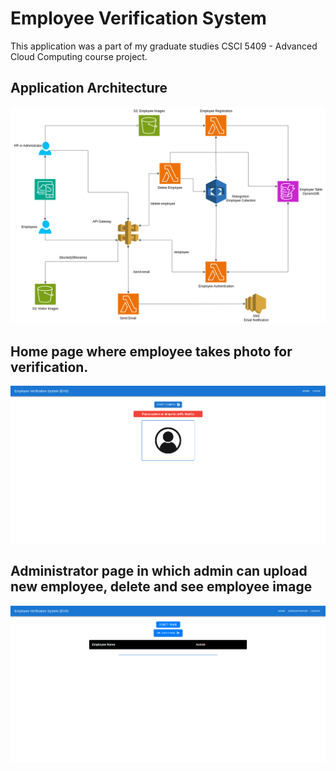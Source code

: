 # Employee Verification System

This application was a part of my graduate studies CSCI 5409 - Advanced Cloud Computing course project. 

## Application Architecture
![Application architecture](./img/Cloud.drawio.png)


## Home page where employee takes photo for verification.

![Home Page](./img/home.png)

## Administrator page in which admin can upload new employee, delete and see employee image
![Admin Page](./img/admin.png)